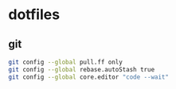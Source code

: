 # dotfiles

## git

```sh
git config --global pull.ff only
git config --global rebase.autoStash true
git config --global core.editor "code --wait"
```
